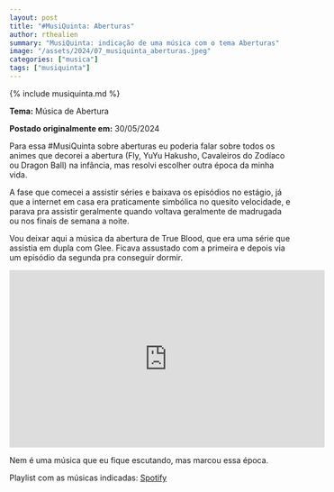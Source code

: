 ```yaml
---
layout: post
title: "#MusiQuinta: Aberturas"
author: rthealien
summary: "MusiQuinta: indicação de uma música com o tema Aberturas"
image: "/assets/2024/07_musiquinta_aberturas.jpeg"
categories: ["musica"]
tags: ["musiquinta"]
---
```


{% include musiquinta.md %}

**Tema:** Música de Abertura

**Postado originalmente em:** 30/05/2024

Para essa #MusiQuinta sobre aberturas eu poderia falar sobre todos os animes que decorei a abertura (Fly, YuYu Hakusho, Cavaleiros do Zodíaco ou Dragon Ball) na infância, mas resolvi escolher outra época da minha vida.

A fase que comecei a assistir séries e baixava os episódios no estágio, já que a internet em casa era praticamente simbólica no quesito velocidade, e parava pra assistir geralmente quando voltava geralmente de madrugada ou nos finais de semana a noite.

Vou deixar aqui a música da abertura de True Blood, que era uma série que assistia em dupla com Glee. Ficava assustado com a primeira e depois via um episódio da segunda pra conseguir dormir.

<iframe width="560" height="315" src="https://www.youtube-nocookie.com/embed/sUZ4ibOZzxk?si=RlHxrM7A5D26VrKy" title="YouTube video player" frameborder="0" allow="accelerometer; autoplay; clipboard-write; encrypted-media; gyroscope; picture-in-picture; web-share" referrerpolicy="strict-origin-when-cross-origin" allowfullscreen="1"></iframe>

Nem é uma música que eu fique escutando, mas marcou essa época.

Playlist com as músicas indicadas: [Spotify](https://open.spotify.com/playlist/2I1UFxGuHHAqpexUwtDRXE)
